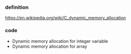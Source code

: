### definition
https://en.wikipedia.org/wiki/C_dynamic_memory_allocation

### code
* Dynamic memory allocation for integer variable
* Dynamic memory allocation for array
